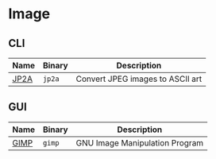 # Image

## CLI

| Name | Binary | Description |
| - | - | - |
| [JP2A](https://github.com/cslarsen/jp2a) | `jp2a` | Convert JPEG images to ASCII art |

## GUI

| Name | Binary | Description |
| - | - | - |
| [GIMP](https://github.com/GNOME/gimp) | `gimp` | GNU Image Manipulation Program |
